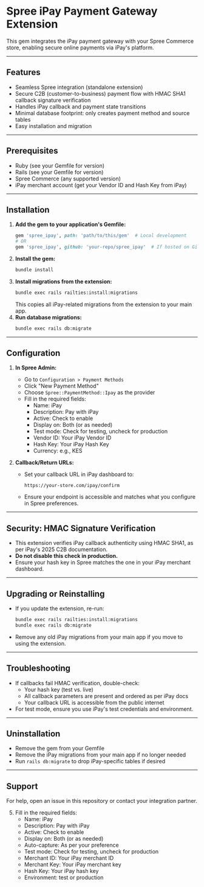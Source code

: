# Spree iPay Payment Gateway Extension

This gem integrates the iPay payment gateway with your Spree Commerce store, enabling secure online payments via iPay's platform.

---

## Features

- Seamless Spree integration (standalone extension)
- Secure C2B (customer-to-business) payment flow with HMAC SHA1 callback signature verification
- Handles iPay callback and payment state transitions
- Minimal database footprint: only creates payment method and source tables
- Easy installation and migration

---

## Prerequisites

- Ruby (see your Gemfile for version)
- Rails (see your Gemfile for version)
- Spree Commerce (any supported version)
- iPay merchant account (get your Vendor ID and Hash Key from iPay)

---

## Installation

1. **Add the gem to your application's Gemfile:**
   ```ruby
   gem 'spree_ipay', path: 'path/to/this/gem'  # Local development
   # OR
   gem 'spree_ipay', github: 'your-repo/spree_ipay'  # If hosted on GitHub
   ```
2. **Install the gem:**
   ```bash
   bundle install
   ```
3. **Install migrations from the extension:**
   ```bash
   bundle exec rails railties:install:migrations
   ```
   This copies all iPay-related migrations from the extension to your main app.
4. **Run database migrations:**
   ```bash
   bundle exec rails db:migrate
   ```

---

## Configuration

1. **In Spree Admin:**

   - Go to `Configuration > Payment Methods`
   - Click "New Payment Method"
   - Choose `Spree::PaymentMethod::Ipay` as the provider
   - Fill in the required fields:
     - Name: iPay
     - Description: Pay with iPay
     - Active: Check to enable
     - Display on: Both (or as needed)
     - Test mode: Check for testing, uncheck for production
     - Vendor ID: Your iPay Vendor ID
     - Hash Key: Your iPay Hash Key
     - Currency: e.g., KES

2. **Callback/Return URLs:**
   - Set your callback URL in iPay dashboard to:
     ```
     https://your-store.com/ipay/confirm
     ```
   - Ensure your endpoint is accessible and matches what you configure in Spree preferences.

---

## Security: HMAC Signature Verification

- This extension verifies iPay callback authenticity using HMAC SHA1, as per iPay's 2025 C2B documentation.
- **Do not disable this check in production.**
- Ensure your hash key in Spree matches the one in your iPay merchant dashboard.

---

## Upgrading or Reinstalling

- If you update the extension, re-run:
  ```bash
  bundle exec rails railties:install:migrations
  bundle exec rails db:migrate
  ```
- Remove any old iPay migrations from your main app if you move to using the extension.

---

## Troubleshooting

- If callbacks fail HMAC verification, double-check:
  - Your hash key (test vs. live)
  - All callback parameters are present and ordered as per iPay docs
  - Your callback URL is accessible from the public internet
- For test mode, ensure you use iPay's test credentials and environment.

---

## Uninstallation

- Remove the gem from your Gemfile
- Remove the iPay migrations from your main app if no longer needed
- Run `rails db:migrate` to drop iPay-specific tables if desired

---

## Support

For help, open an issue in this repository or contact your integration partner.

5. Fill in the required fields:
   - Name: iPay
   - Description: Pay with iPay
   - Active: Check to enable
   - Display on: Both (or as needed)
   - Auto-capture: As per your preference
   - Test mode: Check for testing, uncheck for production
   - Merchant ID: Your iPay merchant ID
   - Merchant Key: Your iPay merchant key
   - Hash Key: Your iPay hash key
   - Environment: test or production
